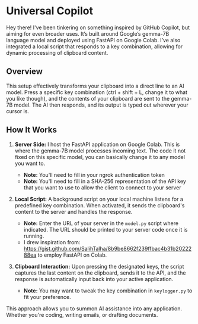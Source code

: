 # Universal Copilot
Hey there! I've been tinkering on something inspired by GitHub Copilot, but aiming for even broader uses. It’s built around Google’s gemma-7B language model and deployed using FastAPI on Google Colab. I’ve also integrated a local script that responds to a key combination, allowing for dynamic processing of clipboard content.

## Overview
This setup effectively transforms your clipboard into a direct line to an AI model. Press a specific key combination (ctrl + shift + L, change it to what you like though), and the contents of your clipboard are sent to the gemma-7B model. The AI then responds, and its output is typed out wherever your cursor is.

## How It Works
1. **Server Side:** I host the FastAPI application on Google Colab. This is where the gemma-7B model processes incoming text. The code it not fixed on this specific model, you can basically change it to any model you want to.
   - **Note:** You'll need to fill in your ngrok authentication token
   - **Note:** You'll need to fill in a SHA-256 representation of the API key that you want to use to allow the client to connect to your server

2. **Local Script:** A background script on your local machine listens for a predefined key combination. When activated, it sends the clipboard's content to the server and handles the response.
   - **Note:** Enter the URL of your server in the `model.py` script where indicated. The URL should be printed to your server code once it is running.
   - I drew inspiration from: https://gist.github.com/SalihTalha/8b9be8662f239ffbac4b31b2022288ea to employ FastAPI on Colab. 

3. **Clipboard Interaction:** Upon pressing the designated keys, the script captures the last content on the clipboard, sends it to the API, and the response is automatically input back into your active application.
   - **Note:** You may want to tweak the key combination in `keylogger.py` to fit your preference.

This approach allows you to summon AI assistance into any application. Whether you're coding, writing emails, or drafting documents.
